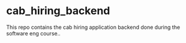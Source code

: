 # cab_hiring_backend
This repo contains the cab hiring application backend done during the software eng course..
